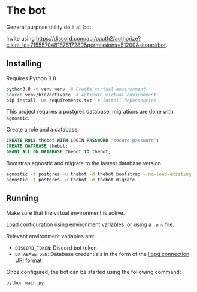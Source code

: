 # The bot

General purpose utility do it all bot.

Invite using <https://discord.com/api/oauth2/authorize?client_id=715557048187617280&permissions=51200&scope=bot>.

## Installing

Requires Python 3.8

```sh
python3.8 -m venv venv  # Create virtual environment
source venv/bin/activate  # Activate virtual environment
pip install -Ur requirements.txt  # Install dependencies
```

This project requires a postgres database, migrations are done with `agnostic`.

Create a role and a database.

```sql
CREATE ROLE thebot WITH LOGIN PASSWORD 'secure-password';
CREATE DATABASE thebot;
GRANT ALL ON DATABASE thebot TO thebot;
```

Bootstrap agnostic and migrate to the lastest database version.

```sh
agnostic -t postgres -u thebot -d thebot bootstrap --no-load-existing
agnostic -t postgres -u thebot -d thebot migrate
```

## Running

Make sure that the virtual environment is active.

Load configuration using environment variables, or using a `.env` file.

Relevant environment variables are:

- `DISCORD_TOKEN`: Discord bot token
- `DATABASE_DSN`: Database credentials in the form of the [libpq connection URI format](https://www.postgresql.org/docs/current/libpq-connect.html#LIBPQ-CONNSTRING)

Once configured, the bot can be started using the following command:

```sh
python main.py
```
